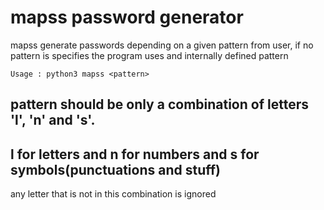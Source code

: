 # mapss password generator

mapss generate passwords depending on a given pattern from user, if no
 pattern is specifies the program uses and internally defined pattern 

```
Usage : python3 mapss <pattern>
```

pattern should be only a combination of letters 'l', 'n' and 's'.
-
l for letters and n for numbers and s for symbols(punctuations and stuff)
-
any letter that is not in this combination is ignored 


